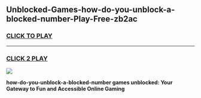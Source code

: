 
## Unblocked-Games-how-do-you-unblock-a-blocked-number-Play-Free-zb2ac
<h3>
<a href="https://premium76.site?title=how-do-you-unblock-a-blocked-number&ref=21A">CLICK TO PLAY</a></h3>
<hr>

<h3>
<a href="https://premium76.site?title=how-do-you-unblock-a-blocked-number&ref=21A">CLICK 2 PLAY</a>
  
</h3>

<a href="https://premium76.site?title=how-do-you-unblock-a-blocked-number&ref=21A"><img src="https://clearcache.store/games.png"></a>


**how-do-you-unblock-a-blocked-number games unblocked: Your Gateway to Fun and Accessible Online Gaming**
